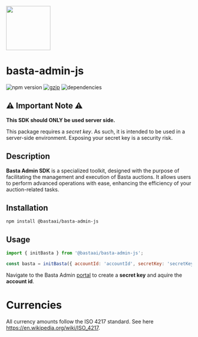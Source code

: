 <img
src="https://gist.githubusercontent.com/viktorbasta/d60b2555b30c415c8da7f4cc91282a7e/raw/84debc03b126793c193f40010388b1855aec1ad4/basta-labs-logo-horizontal.png"
height="120" />

# basta-admin-js

![npm version](https://img.shields.io/npm/v/@bastaai/basta-admin-js?color=%233E69B0)
[![gzip](https://img.shields.io/bundlephobia/minzip/@bastaai/basta-admin-js?label=gzip&color=%233E69B0)](https://bundlephobia.com/result?p=@bastaai/basta-admin-js)
![dependencies](https://img.shields.io/badge/dependencies-0-%233E69B0)

## ⚠️ Important Note ⚠️

**This SDK should ONLY be used server side.**

This package requires a _secret key_. As such, it is intended to be used in a
server-side environment. Exposing your secret key is a security risk.

## Description

**Basta Admin SDK** is a specialized toolkit, designed with the purpose of
facilitating the management and execution of Basta auctions. It allows users to
perform advanced operations with ease, enhancing the efficiency of your
auction-related tasks.

## Installation

`npm install @bastaai/basta-admin-js`

## Usage

```javascript
import { initBasta } from '@bastaai/basta-admin-js';

const basta = initBasta({ accountId: 'accountId', secretKey: 'secretKey' });
```

Navigate to the Basta Admin [portal](https://admin.basta.app) to create a
**secret key** and aquire the **account id**.

# Currencies

All currency amounts follow the ISO 4217 standard. See here
https://en.wikipedia.org/wiki/ISO_4217.
